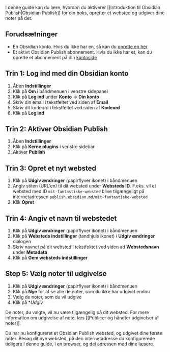 I denne guide kan du lære, hvordan du aktiverer [[Introduktion til Obsidian Publish|Obsidian Publish]] for din boks, opretter et websted og udgiver dine noter på det.

## Forudsætninger

- En Obsidian konto. Hvis du ikke har en, så kan du [oprette en her](https://obsidian.md/account#mode=signup)
- Et aktivt Obsidian Publish abonnement. Hvis du ikke har et, kan du oprette et abonnement på din [kontoside](https://obsidian.md/account)

## Trin 1: Log ind med din Obsidian konto

1. Åben **Indstillinger**
2. Klik på **Om** i båndmenuen i venstre sidepanel
3. Klik på **Log ind** under **Konto** → **Din konto**
4. Skriv din email i tekstfeltet ved siden af **Email**
5. Skriv dit kodeord i tekstfeltet ved siden af **Kodeord**
6. Klik på **Log ind**

## Trin 2: Aktiver Obsidian Publish

1. Åben **Indstillinger**
2. Klik på **Kerne plugins** i venstre sidebar
3. Aktiver **Publish**

## Trin 3: Opret et nyt websted

1. Klik på **Udgiv ændringer** (papirflyver ikonet) i båndmenuen
2. Angiv stiten (URL'en) til dit websted under **Websteds ID**. F.eks. vil et websted med ID `mit-fantastiske-websted` blive tilgængeligt på internetadressen `publish.obsidian.md/mit-fantastiske-websted`
3. Klik **Opret**

## Trin 4: Angiv et navn til webstedet

1. Klik på **Udgiv ændringer** (papirflyver ikonet) i båndmenuen
2. Klik på **Websteds indstillinger** (tandhjuls ikonet) i **Udgiv ændringer** dialogen
3. Skriv navnet på dit websted i tekstfektet ved siden ad **Webstedsnavn** under **Metadata**
4. Klik på **Gem websteds indstillinger**

## Step 5: Vælg noter til udgivelse

1. Klik på **Udgiv ændringer** (papirflyver ikonet) i båndmenuen
2. Klik på **Nye** for at se alle de noter, som du ikke har udgivet endnu
3. Vælg de noter, som du vil udgive
4. Klik på **Udgiv*

De noter, du valgte, vil nu være tilgængelig på dit websted. For mere information om udgivelse af note, læs [[Publicer og håndter udgivelser af noter]].

Du har nu konfigureret et Obsidian Publish websted, og udgivet dine første noter. Besøg dit nye websted, på den internetadresse du konfigurerede tidligere i denne guide, i en browser, og del adressen med dine læsere.

